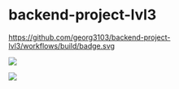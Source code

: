 # backend-project-lvl3

https://github.com/georg3103/backend-project-lvl3/workflows/build/badge.svg

<a href="https://codeclimate.com/github/georg3103/backend-project-lvl3/maintainability"><img src="https://api.codeclimate.com/v1/badges/96e601e5617e001ebb82/maintainability" /></a>

<a href="https://codeclimate.com/github/georg3103/backend-project-lvl3/test_coverage"><img src="https://api.codeclimate.com/v1/badges/96e601e5617e001ebb82/test_coverage" /></a>


